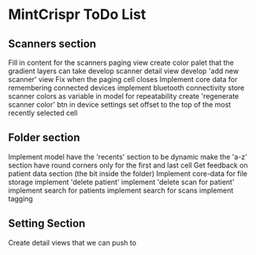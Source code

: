 # MintCrispr ToDo List

## Scanners section
Fill in content for the scanners paging view
create color palet that the gradient layers can take
develop scanner detail view
develop 'add new scanner' view
Fix when the paging cell closes
Implement core data for remembering connected devices
implement bluetooth connectivity
store scanner colors as variable in model for repeatability
create 'regenerate scanner color' btn in device settings
set offset to the top of the most recently selected cell

## Folder section
Implement model
have the 'recents' section to be dynamic
make the 'a-z' section have round corners only for the first and last cell
Get feedback on patient data section (the bit inside the folder)
Implement core-data for file storage
implement 'delete patient'
implement 'delete scan for patient'
implement search for patients
implement search for scans
implement tagging

## Setting Section
Create detail views that we can push to
